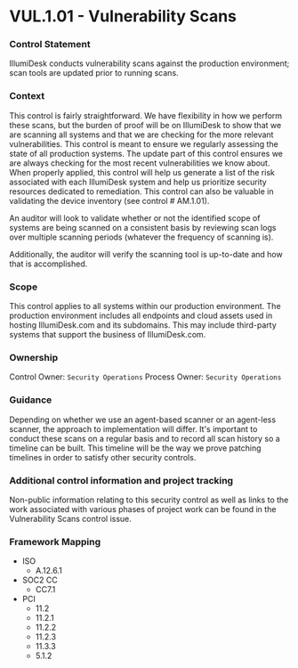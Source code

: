 # VUL.1.01 - Vulnerability Scans



### Control Statement

IllumiDesk conducts vulnerability scans against the production environment; scan tools are updated prior to running scans.

###  Context

This control is fairly straightforward. We have flexibility in how we perform these scans, but the burden of proof will be on IllumiDesk to show that we are scanning all systems and that we are checking for the more relevant vulnerabilities. This control is meant to ensure we regularly assessing the state of all production systems. The update part of this control ensures we are always checking for the most recent vulnerabilities we know about. When properly applied, this control will help us generate a list of the risk associated with each IllumiDesk system and help us prioritize security resources dedicated to remediation. This control can also be valuable in validating the device inventory \(see control \# AM.1.01\).

An auditor will look to validate whether or not the identified scope of systems are being scanned on a consistent basis by reviewing scan logs over multiple scanning periods \(whatever the frequency of scanning is\).

Additionally, the auditor will verify the scanning tool is up-to-date and how that is accomplished.

###  Scope

This control applies to all systems within our production environment. The production environment includes all endpoints and cloud assets used in hosting IllumiDesk.com and its subdomains. This may include third-party systems that support the business of IllumiDesk.com.

###  Ownership

Control Owner: `Security Operations` Process Owner: `Security Operations`

###  Guidance

Depending on whether we use an agent-based scanner or an agent-less scanner, the approach to implementation will differ. It's important to conduct these scans on a regular basis and to record all scan history so a timeline can be built. This timeline will be the way we prove patching timelines in order to satisfy other security controls.

###  Additional control information and project tracking

Non-public information relating to this security control as well as links to the work associated with various phases of project work can be found in the Vulnerability Scans control issue.

###  Framework Mapping

* ISO
  * A.12.6.1
* SOC2 CC
  * CC7.1
* PCI
  * 11.2
  * 11.2.1
  * 11.2.2
  * 11.2.3
  * 11.3.3
  * 5.1.2

